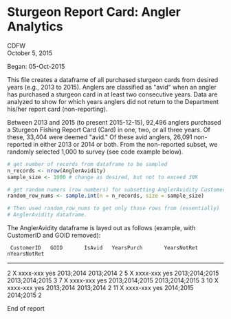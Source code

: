 # Sturgeon Report Card: Angler Analytics
CDFW  
October 5, 2015  

Began: 05-Oct-2015

This file creates a dataframe of all purchased sturgeon cards from desired years (e.g., 2013 to 2015). Anglers are classified as "avid" when an angler has purchased a sturgeon card in at least two consecutive years. Data are analyzed to show for which years anglers did not return to the Department his/her report card (non-reporting).

Between 2013 and 2015 (to present 2015-12-15), 92,496 anglers purchased a Sturgeon Fishing Report Card (Card) in one, two, or all three years. Of these, 33,404 were deemed "avid." Of these avid anglers, 26,091 non-reported in either 2013 or 2014 or both. From the non-reported subset, we randomly selected 1,000 to survey (see code example below).


```r
# get number of records from dataframe to be sampled
n_records <- nrow(AnglerAvidity)
sample_size <- 1000 # change as desired, but not to exceed 30K

# get random numers (row numbers) for subsetting AnglerAvidity CustomerID
random_row_nums <- sample.int(n = n_records, size = sample_size)

# Then used random_row_nums to get only those rows from (essentially)
# AnglerAvidity dataframe.
```

The AnglerAvidity dataframe is layed out as follows (example, with CustomerID and GOID removed):  

     CustomerID   GOID       IsAvid   YearsPurch       YearsNotRet       nYearsNotRet
---  -----------  ---------  -------  ---------------  ---------------  -------------
2    X            xxxx-xxx   yes      2013;2014        2013;2014                    2
5    X            xxxx-xxx   yes      2013;2014;2015   2013;2014;2015               3
7    X            xxxx-xxx   yes      2013;2014;2015   2013;2014;2015               3
10   X            xxxx-xxx   yes      2013;2014        2013;2014                    2
11   X            xxxx-xxx   yes      2014;2015        2014;2015                    2



End of report
